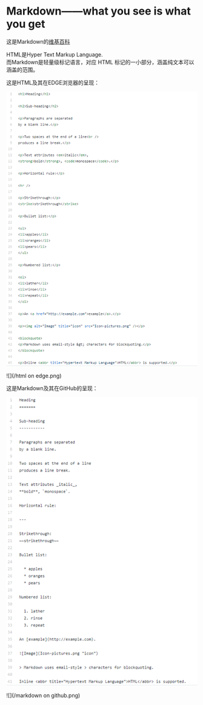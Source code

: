 Markdown——what you see is what you get
======================================

这是Markdown的[维基百科](https://en.wikipedia.org/wiki/Markdown)

HTML是Hyper Text Markup Language.  
而Markdown是轻量级标记语言，对应 HTML 标记的一小部分，涵盖纯文本可以涵盖的范围。

这是HTML及其在EDGE浏览器的呈现：

![](/html.png)

![](/html on edge.png)

这是Markdown及其在GitHub的呈现：

![](/markdown.png)

![](/markdown on github.png)
